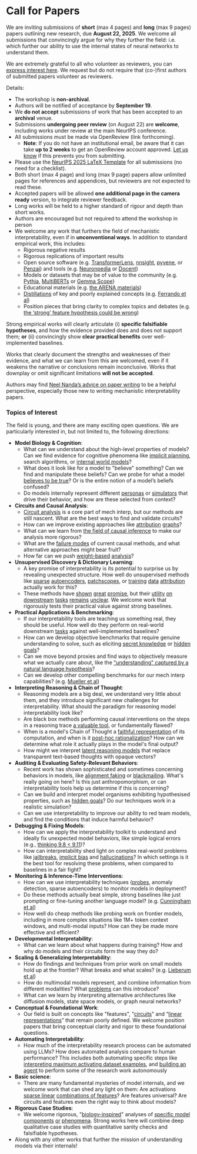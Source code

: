 # Call for Papers
We are inviting submissions of **short** (max 4 pages) and **long** (max 9 pages) papers outlining new research, due **August 22, 2025**. We welcome all submissions that convincingly argue for why they further the field: i.e. which further our ability to use the internal states of neural networks to understand them. 

We are extremely grateful to all who volunteer as reviewers, you can [express interest here](https://www.google.com/url?q=https://docs.google.com/forms/d/e/1FAIpQLSdiw1SJllzoTz_nqzDTzTOGb9DV3W_truQyh-WvYj_QGIi7Mg/viewform?usp%3Ddialog&sa=D&source=editors&ust=1752509296629045&usg=AOvVaw34hFt_k1k_Gp-rsLRuy0oO). We request but do not require that (co-)first authors of submitted papers volunteer as reviewers. 

Details: 
* The workshop is **non-archival**.
* Authors will be notified of acceptance by **September 19**.
* We **do not accept** submissions of work that has been accepted to an **archival** venue.
* Submissions **undergoing peer review** (on August 22) are **welcome**, including works under review at the main NeurIPS conference.
* All submissions must be made via OpenReview (link forthcoming).
  * **Note**: If you do not have an institutional email, be aware that it can take **up to 2 weeks** to get an OpenReview account approved. [Let us know](mailto:neurips2025@mechinterpworkshop.com) if this prevents you from submitting.
* Please use the [NeurIPS 2025 LaTeX Template](https://www.google.com/url?q=https://media.neurips.cc/Conferences/NeurIPS2025/Styles.zip&sa=D&source=editors&ust=1752509296631951&usg=AOvVaw3rZVasveyY_mh2jXGZAzKx) for all submissions (no need for a checklist).
* Both short (max 4 page) and long (max 9 page) papers allow unlimited pages for references and appendices, but reviewers are not expected to read these.
* Accepted papers will be allowed **one additional page in the camera ready** version, to integrate reviewer feedback.
* Long works will be held to a higher standard of rigour and depth than short works.
* Authors are encouraged but not required to attend the workshop in person
* We welcome any work that furthers the field of mechanistic interpretability, even if in **unconventional ways**. In addition to standard empirical work, this includes:
  * Rigorous negative results
  * Rigorous replications of important results
  * Open source software (e.g. [TransformerLens](https://www.google.com/url?q=https://github.com/neelnanda-io/TransformerLens&sa=D&source=editors&ust=1752509296634443&usg=AOvVaw2BOmVi-rR7ROzvLgoydczF), [nnsight](https://www.google.com/url?q=https://github.com/ndif-team/nnsight&sa=D&source=editors&ust=1752509296634654&usg=AOvVaw35sZ3vyHyIcSa4bwy2616N), [pyvene](https://www.google.com/url?q=https://github.com/stanfordnlp/pyvene/tree/main/pyvene/models/mlp&sa=D&source=editors&ust=1752509296634834&usg=AOvVaw2Wo-X4Y546tP2xUTXDxoRq), or [Penzai](https://www.google.com/url?q=https://github.com/google-deepmind/penzai&sa=D&source=editors&ust=1752509296635081&usg=AOvVaw3NmEkFxscJFS9sgzzkqP78)) and tools (e.g. [Neuronpedia](https://www.google.com/url?q=http://neuronpedia.org&sa=D&source=editors&ust=1752509296635286&usg=AOvVaw18jr436SCXtHt5tl3fzVHq) or [Docent](https://www.google.com/url?q=https://transluce.org/introducing-docent&sa=D&source=editors&ust=1752509296635495&usg=AOvVaw2fKWCMIQa1iZoeMVdZVdc4))
  * Models or datasets that may be of value to the community (e.g. [Pythia](https://www.google.com/url?q=https://arxiv.org/abs/2304.01373&sa=D&source=editors&ust=1752509296635922&usg=AOvVaw2ojAyEV4ndFdt0ucQCaGzS), [MultiBERTs](https://www.google.com/url?q=https://arxiv.org/abs/2106.16163&sa=D&source=editors&ust=1752509296636044&usg=AOvVaw1u0hQpBZfxuxGNlB3Mu0RP) or [Gemma Scope](https://www.google.com/url?q=https://arxiv.org/abs/2408.05147&sa=D&source=editors&ust=1752509296636215&usg=AOvVaw0ETBxZRT_TyuH-x3iRctmw))
  * Educational materials (e.g. [the ARENA materials](https://www.google.com/url?q=https://arena3-chapter1-transformer-interp.streamlit.app/&sa=D&source=editors&ust=1752509296636561&usg=AOvVaw0HmkfJYM1IMvG3_YvA7LaU))
  * [Distillations](https://www.google.com/url?q=https://distill.pub/2017/research-debt/&sa=D&source=editors&ust=1752509296636745&usg=AOvVaw2prPlrWhyhSwY06XOpkNtx) of key and poorly explained concepts (e.g. [Ferrando et al](https://www.google.com/url?q=https://arxiv.org/abs/2405.00208&sa=D&source=editors&ust=1752509296637079&usg=AOvVaw1MzX7Vj1frpOgZxoEfNHOl))
  * Position pieces that bring clarity to complex topics and debates (e.g. [the ‘strong’ feature hypothesis could be wrong](https://www.google.com/url?q=https://www.alignmentforum.org/posts/tojtPCCRpKLSHBdpn/the-strong-feature-hypothesis-could-be-wrong&sa=D&source=editors&ust=1752509296637506&usg=AOvVaw2I3ah8AHRkkNKLs8GasHkh))

Strong empirical works will clearly articulate (i) **specific falsifiable hypotheses**, and how the evidence provided does and does not support them; **or** (ii) convincingly show **clear practical benefits** over well-implemented baselines. 

Works that clearly document the strengths and weaknesses of their evidence, and what we can learn from this are welcomed, even if it weakens the narrative or conclusions remain inconclusive. Works that downplay or omit significant limitations **will not be accepted**. 

Authors may find [Neel Nanda’s advice on paper writing](https://www.google.com/url?q=https://www.alignmentforum.org/posts/eJGptPbbFPZGLpjsp/highly-opinionated-advice-on-how-to-write-ml-papers&sa=D&source=editors&ust=1752509296639421&usg=AOvVaw26JkVDxb1kPKwETjdyFlXV) to be a helpful perspective, especially those new to writing mechanistic interpretability papers. 
### Topics of Interest
The field is young, and there are many exciting open questions. We are particularly interested in, but not limited to, the following directions: 
* **Model Biology & Cognition**:
  * What can we understand about the high-level properties of models? Can we find evidence for cognitive phenomena like [implicit planning](https://www.google.com/url?q=https://transformer-circuits.pub/2025/attribution-graphs/biology.html%23dives-poems&sa=D&source=editors&ust=1752509296640647&usg=AOvVaw1b0HV5wUkINSqrCQ_I7HYC), search algorithms, or [internal world models](https://www.google.com/url?q=https://arxiv.org/abs/2210.13382&sa=D&source=editors&ust=1752509296640906&usg=AOvVaw1HfqPOaF8Da-J4qSDa1lwP)?
  * What does it look like for a model to "believe" something? Can we find and manipulate these beliefs? Can we probe for what a model [believes to be true](https://www.google.com/url?q=https://arxiv.org/abs/2310.06824&sa=D&source=editors&ust=1752509296641347&usg=AOvVaw31vsgwJ7k3QGqp1ozhq8Jf)? Or is the entire notion of a model’s beliefs confused?
  * Do models internally represent different [personas](https://www.google.com/url?q=https://arxiv.org/abs/2406.12094&sa=D&source=editors&ust=1752509296641690&usg=AOvVaw1nX3TbPvAsSdaj7cYBbG9w) or [simulators](https://www.google.com/url?q=https://www.nature.com/articles/s41586-023-06647-8&sa=D&source=editors&ust=1752509296641810&usg=AOvVaw3Nxi9Wo0rCM0ezCJ3nAbOL) that drive their behavior, and how are these selected from context?
* **Circuits and Causal Analysis**:
  * [Circuit analysis](https://www.google.com/url?q=https://distill.pub/2020/circuits/zoom-in/&sa=D&source=editors&ust=1752509296642243&usg=AOvVaw3JSTqC9_77HIYahPdJ419t) is a core part of mech interp, but our methods are still nascent. What are the best ways to find and validate circuits?
  * How can we improve existing approaches like [attribution](https://www.google.com/url?q=https://arxiv.org/abs/2406.11944&sa=D&source=editors&ust=1752509296642768&usg=AOvVaw1dJi7NFWIPkgMACNc6i5L0) [graphs](https://www.google.com/url?q=https://transformer-circuits.pub/2025/attribution-graphs/methods.html&sa=D&source=editors&ust=1752509296642923&usg=AOvVaw0d2xPqO4UvbfjBNA3lR5au)?
  * What can we learn from [the field of causal inference](https://www.google.com/url?q=https://arxiv.org/abs/2407.04690&sa=D&source=editors&ust=1752509296643220&usg=AOvVaw085OjD4PiRFvFMPoMF1DpM) to make our analysis more rigorous?
  * What are the [failure modes](https://www.google.com/url?q=https://arxiv.org/abs/2307.15771&sa=D&source=editors&ust=1752509296643514&usg=AOvVaw28o_Ej1oKt1DH1lzKkJhCC) of current causal methods, and what alternative approaches might bear fruit?
  * How far can we push [weight-based](https://www.google.com/url?q=https://arxiv.org/abs/2301.05217&sa=D&source=editors&ust=1752509296643994&usg=AOvVaw3SPv0qPxwpx-_JhyxWueVA) [analysis](https://www.google.com/url?q=https://arxiv.org/abs/2410.08417&sa=D&source=editors&ust=1752509296644186&usg=AOvVaw2Ky_72S5KRhZ-rq_e-taHU)?
* **Unsupervised Discovery & Dictionary Learning**:
  * A key promise of interpretability is its potential to surprise us by revealing unexpected structure. How well do unsupervised methods like [sparse](https://www.google.com/url?q=https://arxiv.org/abs/2103.15949&sa=D&source=editors&ust=1752509296644854&usg=AOvVaw0skb_Mg7nXGUzeA_5cEjcR) [autoencoders](https://www.google.com/url?q=https://transformer-circuits.pub/2023/monosemantic-features&sa=D&source=editors&ust=1752509296645056&usg=AOvVaw36DhZvGCeRUeQKbwaA-9qI), [patch](https://www.google.com/url?q=https://arxiv.org/abs/2401.06102&sa=D&source=editors&ust=1752509296645205&usg=AOvVaw2K3JDdTXKWBGYuEpNoEKvZ)[scopes](https://www.google.com/url?q=https://arxiv.org/abs/2403.10949v2&sa=D&source=editors&ust=1752509296645334&usg=AOvVaw0zKsKQQb_08sgl2h8w1XKL), or [training](https://www.google.com/url?q=https://proceedings.mlr.press/v70/koh17a?ref%3Dhttps://githubhelp.com&sa=D&source=editors&ust=1752509296645488&usg=AOvVaw0EmV66uc7N2kNzdGRgSz1r) [data](https://www.google.com/url?q=https://arxiv.org/abs/2308.03296&sa=D&source=editors&ust=1752509296645683&usg=AOvVaw2z-Wz6RuOm5LRsi37vhVGS) [attribution](https://www.google.com/url?q=https://arxiv.org/abs/2205.11482&sa=D&source=editors&ust=1752509296645842&usg=AOvVaw12UW9FMBdP5BPtEh6-huew) actually work for this?
  * These methods have [shown](https://www.google.com/url?q=https://transformer-circuits.pub/2024/scaling-monosemanticity/index.html&sa=D&source=editors&ust=1752509296646215&usg=AOvVaw144DY3rYDPYU9jxGlBilJ4) [great](https://www.google.com/url?q=https://transformer-circuits.pub/2025/attribution-graphs/biology.html&sa=D&source=editors&ust=1752509296646399&usg=AOvVaw1qYlSyORGM_IM_cKomlwDj) [promise](https://www.google.com/url?q=https://arxiv.org/abs/2503.10965&sa=D&source=editors&ust=1752509296646573&usg=AOvVaw0O_315z5TSGd2uXyZl4me5), but their [utility](https://www.google.com/url?q=https://arxiv.org/abs/2502.16681&sa=D&source=editors&ust=1752509296646727&usg=AOvVaw0j6rvUvucoMdETxUeo02Uj) [on](https://www.google.com/url?q=https://www.tilderesearch.com/blog/sieve&sa=D&source=editors&ust=1752509296646827&usg=AOvVaw0YAstjQbVXsZbUpV7asMUW) [downstream](https://www.google.com/url?q=https://arxiv.org/abs/2501.17148&sa=D&source=editors&ust=1752509296646987&usg=AOvVaw1MUxRBu9zqc_OyN5hOobJX) [tasks](https://www.google.com/url?q=https://transformer-circuits.pub/2024/features-as-classifiers/index.html&sa=D&source=editors&ust=1752509296647163&usg=AOvVaw20EWszrFTSXNaDYSiE8tj7) [remains](https://www.google.com/url?q=https://arxiv.org/abs/2502.04382&sa=D&source=editors&ust=1752509296647276&usg=AOvVaw1BjIZz2xreAsCB560ty6ti) [unclear](https://www.google.com/url?q=https://www.alignmentforum.org/posts/4uXCAJNuPKtKBsi28/negative-results-for-saes-on-downstream-tasks&sa=D&source=editors&ust=1752509296647454&usg=AOvVaw3HjExwF2UytmN6kHsvE_Q5). We welcome work that rigorously tests their practical value against strong baselines.
* **Practical Applications & Benchmarking**:
  * If our interpretability tools are teaching us something real, they should be useful. How well do they perform on real-world downstream [tasks](https://www.google.com/url?q=https://www.lesswrong.com/posts/wGRnzCFcowRCrpX4Y/downstream-applications-as-validation-of-interpretability&sa=D&source=editors&ust=1752509296648298&usg=AOvVaw1GFdKA97DgaWZleXyVqB3R) against well-implemented baselines?
  * How can we develop objective benchmarks that require genuine understanding to solve, such as eliciting [secret knowledge](https://www.google.com/url?q=https://arxiv.org/abs/2505.14352&sa=D&source=editors&ust=1752509296648687&usg=AOvVaw0De6H2DpT2gsIAjSAud0a-) or [hidden goals](https://www.google.com/url?q=https://arxiv.org/abs/2503.10965&sa=D&source=editors&ust=1752509296648816&usg=AOvVaw0WXKBhuO3-6pm-yJWlcZ9U)?
  * Can we move beyond proxies and find ways to objectively measure what we actually care about, like the ["understanding" captured by a natural language hypothesis](https://www.google.com/url?q=https://arxiv.org/abs/2502.04382&sa=D&source=editors&ust=1752509296649385&usg=AOvVaw3i6WAYsawbBXJVyPzYSYaI)?
  * Can we develop other compelling benchmarks for our mech interp capabilities? (e.g. [Mueller et al](https://www.google.com/url?q=https://arxiv.org/abs/2504.13151&sa=D&source=editors&ust=1752509296649712&usg=AOvVaw1VNixRfTlXLxxztR8REWPZ))
* **Interpreting Reasoning & Chain of Thought**:
  * Reasoning models are a big deal, we understand very little about them, and they introduce significant new challenges for interpretability. What should the paradigm for reasoning model interpretability look like?
  * Are black box methods performing causal interventions on the steps in a reasoning trace [a valuable tool](https://www.google.com/url?q=https://arxiv.org/abs/2506.19143&sa=D&source=editors&ust=1752509296650949&usg=AOvVaw3hsbJgZaDQiC8zfIz8mngu), or fundamentally flawed?
  * When is a model's Chain of Thought a [faithful representation](https://www.google.com/url?q=https://arxiv.org/abs/2305.04388&sa=D&source=editors&ust=1752509296651313&usg=AOvVaw0IXxj9s9PnmtCilUdEanAe) of its computation, and when is it [post-hoc rationalization](https://www.google.com/url?q=https://arxiv.org/abs/2503.08679&sa=D&source=editors&ust=1752509296651528&usg=AOvVaw0-IU2OLdCqj8gb_G6DQTOB)? How can we determine what role it actually plays in the model's final output?
  * How might we interpret [latent reasoning models](https://www.google.com/url?q=https://arxiv.org/abs/2412.06769&sa=D&source=editors&ust=1752509296652038&usg=AOvVaw3OWPas6mPs5yd6_mEQT9PY) that replace transparent text-based thoughts with opaque vectors?
* **Auditing & Evaluating Safety-Relevant Behaviors**:
  * Recent work has shown sophisticated and sometimes concerning behaviors in models, like [alignment faking](https://www.google.com/url?q=https://arxiv.org/abs/2412.14093&sa=D&source=editors&ust=1752509296652753&usg=AOvVaw2buqy0A73Opq5ULLBHIF89) or [blackmailing](https://www.google.com/url?q=https://www.anthropic.com/research/agentic-misalignment&sa=D&source=editors&ust=1752509296652894&usg=AOvVaw37HVXqMys7t_sNAfFspKvq). What's really going on here? Is this just anthropomorphism, or can interpretability tools help us determine if this is concerning?
  * Can we build and interpret model organisms exhibiting hypothesised properties, such as [hidden goals](https://www.google.com/url?q=https://arxiv.org/abs/2503.10965&sa=D&source=editors&ust=1752509296653417&usg=AOvVaw18rbwsAMTSY1uPbW_qLQIV)? Do our techniques work in a realistic simulation?
  * Can we use interpretability to improve our ability to red team models, and find the conditions that induce harmful behavior?
* **Debugging & Fixing Models**:
  * How can we apply the interpretability toolkit to understand and ideally fix unexpected model behaviors, like simple logical errors (e.g., [thinking 9.8 < 9.11](https://www.google.com/url?q=https://transluce.org/observability-interface&sa=D&source=editors&ust=1752509296654365&usg=AOvVaw0kFMWa-PGjcbhlLZzFeKUx))?
  * How can interpretability shed light on complex real-world problems like [jailbreaks](https://www.google.com/url?q=https://transformer-circuits.pub/2025/attribution-graphs/biology.html%23dives-jailbreak&sa=D&source=editors&ust=1752509296654803&usg=AOvVaw2UrSUsVaFGhV_Gd3KZ6qxB), [implicit bias](https://www.google.com/url?q=https://arxiv.org/abs/2506.10922&sa=D&source=editors&ust=1752509296654981&usg=AOvVaw1p8tqeRsG5Ba-VXiHuOLvz) and [hallucinations](https://www.google.com/url?q=https://arxiv.org/abs/2411.14257&sa=D&source=editors&ust=1752509296655134&usg=AOvVaw24FqiYN3hCRqLoRlGMuGyK)? In which settings is it the best tool for resolving these problems, when compared to baselines in a fair fight?
* **Monitoring & Inference-Time Interventions**:
  * How can we use interpretability techniques ([probes](https://www.google.com/url?q=https://arxiv.org/abs/2102.12452&sa=D&source=editors&ust=1752509296655959&usg=AOvVaw2jGUEG9JIsGzx6ejfmuIy-), anomaly detection, sparse autoencoders) to monitor models in deployment?
  * Do these methods actually beat simple, strong baselines like just prompting or fine-tuning another language model? (e.g. [Cunningham et al](https://www.google.com/url?q=https://alignment.anthropic.com/2025/cheap-monitors/&sa=D&source=editors&ust=1752509296656591&usg=AOvVaw1ipiQ1cgAqGm7qI1IIaBYh))
  * How well do cheap methods like probing work on frontier models, including in more complex situations like 1M+ token context windows, and multi-modal inputs? How can they be made more effective and efficient?
* **Developmental Interpretability**:
  * What can we learn about what happens during training? How and why do models and their circuits form the way they do?
* **Scaling & Generalizing Interpretability**:
  * How do findings and techniques from prior work on small models hold up at the frontier? What breaks and what scales? (e.g. [Lieberum et al](https://www.google.com/url?q=https://arxiv.org/abs/2307.09458&sa=D&source=editors&ust=1752509296658333&usg=AOvVaw1p7r1v5TC_fZpDJzGuqoJp))
  * How do multimodal models represent, and combine information from different modalities? What [problems](https://www.google.com/url?q=https://openreview.net/pdf?id%3DVUhRdZp8ke&sa=D&source=editors&ust=1752509296658716&usg=AOvVaw27khWOGhvHuAvSV75nR74V) can this introduce?
  * What can we learn by interpreting alternative architectures like diffusion models, state space models, or graph neural networks?
* **Conceptual & Foundational Work**:
  * Our field is built on concepts like "features", "[circuits](https://www.google.com/url?q=https://distill.pub/2020/circuits/zoom-in/&sa=D&source=editors&ust=1752509296659711&usg=AOvVaw0S3YI1qPCrUtjue_xhjhn0)" and “[linear representations](https://www.google.com/url?q=https://transformer-circuits.pub/2024/july-update/index.html%23linear-representations&sa=D&source=editors&ust=1752509296659979&usg=AOvVaw35I3N9U3dAwYvx8DzxdHNj)” that remain poorly defined. We welcome position papers that bring conceptual clarity and rigor to these foundational questions.
* **Automating Interpretability**:
  * How much of the interpretability research process can be automated using LLMs? How does automated analysis compare to human performance? This includes both automating specific steps like [interpreting maximum activating dataset examples](https://www.google.com/url?q=https://openaipublic.blob.core.windows.net/neuron-explainer/paper/index.html&sa=D&source=editors&ust=1752509296661033&usg=AOvVaw3-N6hUEfutKzEOlxfLa8Yj), and [building an agent](https://www.google.com/url?q=https://arxiv.org/abs/2404.14394&sa=D&source=editors&ust=1752509296661176&usg=AOvVaw2cuTDmMT9dAzlZsXjPv_1h) to perform some of the research work autonomously
* **Basic science**:
  * There are many fundamental mysteries of model internals, and we welcome work that can shed any light on them: Are activations [sparse linear](https://www.google.com/url?q=https://arxiv.org/abs/1601.03764&sa=D&source=editors&ust=1752509296661733&usg=AOvVaw1MBtgHkdSnMhTqYPaqwgsw) [combinations of features](https://www.google.com/url?q=https://transformer-circuits.pub/2022/toy_model/index.html&sa=D&source=editors&ust=1752509296661875&usg=AOvVaw14LvIgsfWvXJV_yKQweg6s)? Are features universal? Are circuits and features even the right way to think about models?
* **Rigorous Case Studies**:
  * We welcome rigorous, "[biology-inspired](https://www.google.com/url?q=https://distill.pub/2020/circuits/curve-circuits/&sa=D&source=editors&ust=1752509296662488&usg=AOvVaw0WaBMaV5V_9pXJK5pohUjQ)" analyses of [specific model](https://www.google.com/url?q=https://arxiv.org/abs/2310.04625&sa=D&source=editors&ust=1752509296662634&usg=AOvVaw396skX_VLVIUAz9HywI0qm) [components](https://www.google.com/url?q=https://transformer-circuits.pub/2024/scaling-monosemanticity/index.html&sa=D&source=editors&ust=1752509296662765&usg=AOvVaw0DG1Lvz9iiN_OcNrxDTSIW) [or](https://www.google.com/url?q=https://arxiv.org/abs/2305.01610&sa=D&source=editors&ust=1752509296662905&usg=AOvVaw2wAahV6a8g57P8WsdXeu2P) [phenomena](https://www.google.com/url?q=https://arxiv.org/abs/2306.09346&sa=D&source=editors&ust=1752509296663009&usg=AOvVaw1xoK__0S9ecDcxOtR-8eGa). Strong works here will combine deep qualitative case studies with quantitative sanity checks and falsifiable hypotheses.
* Along with any other works that further the mission of understanding models via their internals!